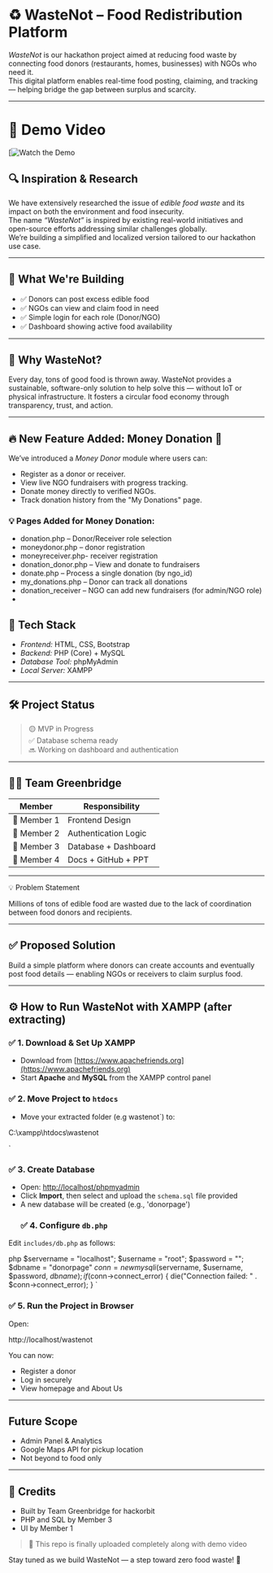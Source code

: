 
# ♻ WasteNot – Food Redistribution Platform

*WasteNot* is our hackathon project aimed at reducing food waste by connecting food donors (restaurants, homes, businesses) with NGOs who need it.  
This digital platform enables real-time food posting, claiming, and tracking — helping bridge the gap between surplus and scarcity.

---
# 🎥 Demo Video

[![Watch the Demo](https://github.com/user-attachments/assets/1613d1de-ba7b-4b2f-94a9-b4e1a725b267x)

## 🔍 Inspiration & Research

We have extensively researched the issue of *edible food waste* and its impact on both the environment and food insecurity.  
The name *“WasteNot”* is inspired by existing real-world initiatives and open-source efforts addressing similar challenges globally.  
We’re building a simplified and localized version tailored to our hackathon use case.

---

## 🚀 What We're Building

- ✅ Donors can post excess edible food
- ✅ NGOs can view and claim food in need
- ✅ Simple login for each role (Donor/NGO)
- ✅ Dashboard showing active food availability

---

## 🧠 Why WasteNot?

Every day, tons of good food is thrown away. WasteNot provides a sustainable, software-only solution to help solve this — without IoT or physical infrastructure. It fosters a circular food economy through transparency, trust, and action.

---
## 🔥 New Feature Added: Money Donation 💸

We’ve introduced a *Money Donor* module where users can:
- Register as a donor or receiver.
- View live NGO fundraisers with progress tracking.
- Donate money directly to verified NGOs.
- Track donation history from the "My Donations" page.

### 💡 Pages Added for Money Donation:
- donation.php – Donor/Receiver role selection
- moneydonor.php – donor registration
- moneyreceiver.php- receiver registration
- donation_donor.php – View and donate to fundraisers
- donate.php – Process a single donation (by ngo_id)
- my_donations.php – Donor can track all donations
- donation_receiver – NGO can add new fundraisers (for admin/NGO role)
-

## 🔧 Tech Stack

- *Frontend:* HTML, CSS, Bootstrap
- *Backend:* PHP (Core) + MySQL
- *Database Tool:* phpMyAdmin
- *Local Server:* XAMPP

---

## 🛠 Project Status

> 🟡 MVP in Progress  
> ✅ Database schema ready  
> 🔜 Working on dashboard and authentication

---

## 🧑‍💻 Team Greenbridge

| Member | Responsibility |
|--------|----------------|
| 👩 Member 1 | Frontend Design |
| 👩 Member 2 | Authentication Logic |
| 👩 Member 3 | Database + Dashboard |
| 👩 Member 4 | Docs + GitHub + PPT |

---

 💡 Problem Statement

Millions of tons of edible food are wasted due to the lack of coordination between food donors and recipients.

---

## ✅ Proposed Solution

Build a simple platform where donors can create accounts and eventually post food details — enabling NGOs or receivers to claim surplus food.

---
## ⚙ How to Run WasteNot with XAMPP (after extracting)

### ✅ 1. Download & Set Up XAMPP

- Download from [https://www.apachefriends.org](https://www.apachefriends.org)
- Start **Apache** and **MySQL** from the XAMPP control panel

### ✅ 2. Move Project to `htdocs`

- Move your extracted folder (e.g wastenot`) to:



C:\xampp\htdocs\wastenot

`

### ✅ 3. Create Database

- Open: [http://localhost/phpmyadmin](http://localhost/phpmyadmin)
- Click **Import**, then select and upload the `schema.sql` file provided
- A new database will be created (e.g., 'donorpage')
  ### ✅ 4. Configure `db.php`

Edit `includes/db.php` as follows:

php
$servername = "localhost";
$username = "root";
$password = "";
$dbname = "donorpage"
$conn = new mysqli($servername, $username, $password, $dbname);
if ($conn->connect_error) {
  die("Connection failed: " . $conn->connect_error);
}
`

### ✅ 5. Run the Project in Browser

Open:


http://localhost/wastenot

You can now:

* Register a donor
* Log in securely
* View homepage and About Us

---

## Future Scope
* Admin Panel & Analytics
* Google Maps API for pickup location
* Not beyond to food only 

---
## 📢 Credits

* Built by Team Greenbridge for hackorbit
* PHP and SQL by Member 3
* UI by Member 1


> 📌 This repo is finally uploaded completely along with demo video

Stay tuned as we build WasteNot — a step toward zero food waste! 💚
